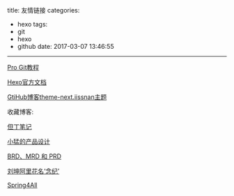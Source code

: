 title: 友情链接
categories:
  - hexo
tags:
  - git
  - hexo
  - github
date: 2017-03-07 13:46:55
---
[Pro Git教程](http://iissnan.com/progit/)  

[Hexo官方文档](https://hexo.io/zh-cn/docs/)  

[GtiHub博客theme-next.iissnan主题](http://theme-next.iissnan.com/)  


收藏博客:  

[但丁笔记](http://www.5941740.cn/about/)  

[小猛的产品设计](http://www.54xiaomeng.com/)

[BRD、MRD 和 PRD](https://www.zhihu.com/question/19655491)

[刘坤阿里花名‘念纪’](https://blog.cnbluebox.com/)

[Spring4All](http://fangjian0423.github.io/)